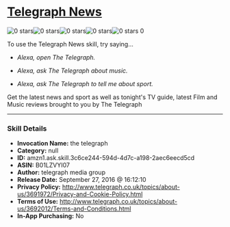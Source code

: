 # [Telegraph News](http://alexa.amazon.com/#skills/amzn1.ask.skill.3c6ce244-594d-4d7c-a198-2aec6eecd5cd)
![0 stars](../../images/ic_star_border_black_18dp_1x.png)![0 stars](../../images/ic_star_border_black_18dp_1x.png)![0 stars](../../images/ic_star_border_black_18dp_1x.png)![0 stars](../../images/ic_star_border_black_18dp_1x.png)![0 stars](../../images/ic_star_border_black_18dp_1x.png) 0

To use the Telegraph News skill, try saying...

* *Alexa, open The Telegraph.*

* *Alexa, ask The Telegraph about music.*

* *Alexa, ask The Telegraph to tell me about sport.*

Get the latest news and sport as well as tonight's TV guide, latest Film and Music reviews brought to you by The Telegraph

***

### Skill Details

* **Invocation Name:** the telegraph
* **Category:** null
* **ID:** amzn1.ask.skill.3c6ce244-594d-4d7c-a198-2aec6eecd5cd
* **ASIN:** B01LZVYI07
* **Author:** telegraph media group
* **Release Date:** September 27, 2016 @ 16:12:10
* **Privacy Policy:** http://www.telegraph.co.uk/topics/about-us/3691972/Privacy-and-Cookie-Policy.html
* **Terms of Use:** http://www.telegraph.co.uk/topics/about-us/3692012/Terms-and-Conditions.html
* **In-App Purchasing:** No

